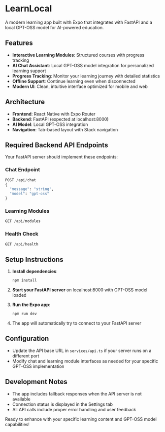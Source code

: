 # LearnLocal

A modern learning app built with Expo that integrates with FastAPI and a local GPT-OSS model for AI-powered education.

## Features

- **Interactive Learning Modules**: Structured courses with progress tracking
- **AI Chat Assistant**: Local GPT-OSS model integration for personalized learning support  
- **Progress Tracking**: Monitor your learning journey with detailed statistics
- **Offline Support**: Continue learning even when disconnected
- **Modern UI**: Clean, intuitive interface optimized for mobile and web

## Architecture

- **Frontend**: React Native with Expo Router
- **Backend**: FastAPI (expected at localhost:8000)
- **AI Model**: Local GPT-OSS integration
- **Navigation**: Tab-based layout with Stack navigation

## Required Backend API Endpoints

Your FastAPI server should implement these endpoints:

### Chat Endpoint
```python
POST /api/chat
{
  "message": "string",
  "model": "gpt-oss"
}
```

### Learning Modules
```python
GET /api/modules
```

### Health Check
```python
GET /api/health
```

## Setup Instructions

1. **Install dependencies**:
   ```bash
   npm install
   ```

2. **Start your FastAPI server** on localhost:8000 with GPT-OSS model loaded

3. **Run the Expo app**:
   ```bash
   npm run dev
   ```

4. The app will automatically try to connect to your FastAPI server

## Configuration

- Update the API base URL in `services/api.ts` if your server runs on a different port
- Modify chat and learning module interfaces as needed for your specific GPT-OSS implementation

## Development Notes

- The app includes fallback responses when the API server is not available
- Connection status is displayed in the Settings tab
- All API calls include proper error handling and user feedback

Ready to enhance with your specific learning content and GPT-OSS model capabilities!